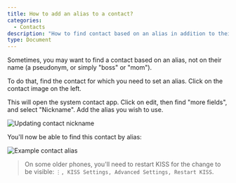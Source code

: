 ```yaml
---
title: How to add an alias to a contact?
categories:
  - Contacts
description: "How to find contact based on an alias in addition to their name"
type: Document
---
```


Sometimes, you may want to find a contact based on an alias, not on their name (a pseudonym, or simply "boss" or "mom").

To do that, find the contact for which you need to set an alias. Click on the contact image on the left.

This will open the system contact app. Click on edit, then find "more fields", and select "Nickname". Add the alias you wish to use.

![Updating contact nickname](/screenshots/contact-alias-edit.png)

You'll now be able to find this contact by alias:

![Example contact alias](/screenshots/contact-alias.png)

> On some older phones, you'll need to restart KISS for the change to be visible: `⋮, KISS Settings, Advanced Settings, Restart KISS`.
